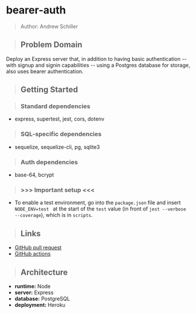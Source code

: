 # bearer-auth

> Author: Andrew Schiller

> ## Problem Domain

Deploy an Express server that, in addition to having basic authentication -- with signup and signin capabilities -- using a Postgres database for storage, also uses bearer authentication.

> ## Getting Started

> ### Standard dependencies

- express, supertest, jest, cors, dotenv

> ### SQL-specific dependencies

- sequelize, sequelize-cli, pg, sqlite3

> ### Auth dependencies

- base-64, bcrypt

> ### >>> **Important setup** <<<

- To enable a test environment, go into the `package.json` file and insert `NODE_ENV=test ` at the start of the `test` value (in front of `jest --verbose --coverage`), which is in `scripts`.

> ## Links

- [GitHub pull request](https://github.com/schillerandrew/bearer-auth/pull/1)
- [GitHub actions](https://github.com/schillerandrew/bearer-auth/actions)

> ## Architecture

- **runtime:** Node
- **server:** Express
- **database:** PostgreSQL
- **deployment:** Heroku